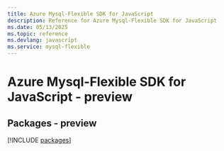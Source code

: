 ```yaml
---
title: Azure Mysql-Flexible SDK for JavaScript
description: Reference for Azure Mysql-Flexible SDK for JavaScript
ms.date: 05/13/2025
ms.topic: reference
ms.devlang: javascript
ms.service: mysql-flexible
---
```

# Azure Mysql-Flexible SDK for JavaScript - preview
## Packages - preview
[!INCLUDE [packages](mysql-flexible-index.md)]
